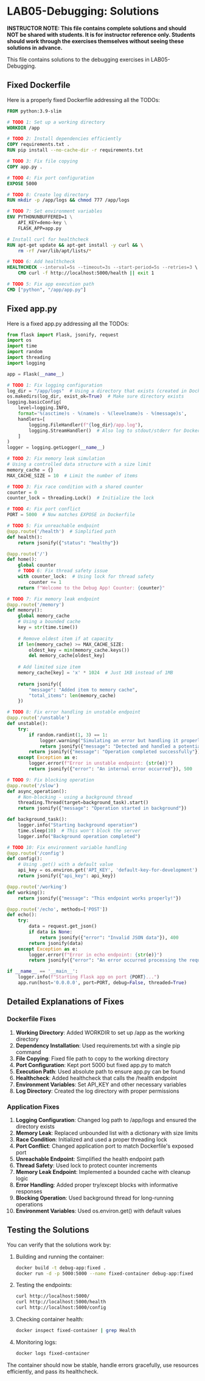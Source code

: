 # LAB05-Debugging: Solutions

**INSTRUCTOR NOTE: This file contains complete solutions and should NOT be shared with students. It is for instructor reference only. Students should work through the exercises themselves without seeing these solutions in advance.**

This file contains solutions to the debugging exercises in LAB05-Debugging.

## Fixed Dockerfile

Here is a properly fixed Dockerfile addressing all the TODOs:

```dockerfile
FROM python:3.9-slim

# TODO 1: Set up a working directory
WORKDIR /app

# TODO 2: Install dependencies efficiently
COPY requirements.txt .
RUN pip install --no-cache-dir -r requirements.txt

# TODO 3: Fix file copying
COPY app.py .

# TODO 4: Fix port configuration
EXPOSE 5000

# TODO 8: Create log directory
RUN mkdir -p /app/logs && chmod 777 /app/logs

# TODO 7: Set environment variables
ENV PYTHONUNBUFFERED=1 \
    API_KEY=demo-key \
    FLASK_APP=app.py

# Install curl for healthcheck
RUN apt-get update && apt-get install -y curl && \
    rm -rf /var/lib/apt/lists/*

# TODO 6: Add healthcheck
HEALTHCHECK --interval=5s --timeout=3s --start-period=5s --retries=3 \
    CMD curl -f http://localhost:5000/health || exit 1

# TODO 5: Fix app execution path
CMD ["python", "/app/app.py"]
```

## Fixed app.py

Here is a fixed app.py addressing all the TODOs:

```python
from flask import Flask, jsonify, request
import os
import time
import random
import threading
import logging

app = Flask(__name__)

# TODO 1: Fix logging configuration
log_dir = "/app/logs"  # Using a directory that exists (created in Dockerfile)
os.makedirs(log_dir, exist_ok=True)  # Make sure directory exists
logging.basicConfig(
    level=logging.INFO,
    format='%(asctime)s - %(name)s - %(levelname)s - %(message)s',
    handlers=[
        logging.FileHandler(f"{log_dir}/app.log"),
        logging.StreamHandler()  # Also log to stdout/stderr for Docker logs
    ]
)
logger = logging.getLogger(__name__)

# TODO 2: Fix memory leak simulation
# Using a controlled data structure with a size limit
memory_cache = {}
MAX_CACHE_SIZE = 10  # Limit the number of items

# TODO 3: Fix race condition with a shared counter
counter = 0
counter_lock = threading.Lock()  # Initialize the lock

# TODO 4: Fix port conflict
PORT = 5000  # Now matches EXPOSE in Dockerfile

# TODO 5: Fix unreachable endpoint
@app.route('/health')  # Simplified path
def health():
    return jsonify({"status": "healthy"})

@app.route('/')
def home():
    global counter
    # TODO 6: Fix thread safety issue
    with counter_lock:  # Using lock for thread safety
        counter += 1
    return f"Welcome to the Debug App! Counter: {counter}"

# TODO 7: Fix memory leak endpoint
@app.route('/memory')
def memory():
    global memory_cache
    # Using a bounded cache
    key = str(time.time())
    
    # Remove oldest item if at capacity
    if len(memory_cache) >= MAX_CACHE_SIZE:
        oldest_key = min(memory_cache.keys())
        del memory_cache[oldest_key]
    
    # Add limited size item
    memory_cache[key] = 'x' * 1024  # Just 1KB instead of 1MB
    
    return jsonify({
        "message": "Added item to memory cache", 
        "total_items": len(memory_cache)
    })

# TODO 8: Fix error handling in unstable endpoint
@app.route('/unstable')
def unstable():
    try:
        if random.randint(1, 3) == 1:
            logger.warning("Simulating an error but handling it properly")
            return jsonify({"message": "Detected and handled a potential error"}), 500
        return jsonify({"message": "Operation completed successfully"})
    except Exception as e:
        logger.error(f"Error in unstable endpoint: {str(e)}")
        return jsonify({"error": "An internal error occurred"}), 500

# TODO 9: Fix blocking operation
@app.route('/slow')
def async_operation():
    # Non-blocking - using a background thread
    threading.Thread(target=background_task).start()
    return jsonify({"message": "Operation started in background"})

def background_task():
    logger.info("Starting background operation")
    time.sleep(10)  # This won't block the server
    logger.info("Background operation completed")

# TODO 10: Fix environment variable handling
@app.route('/config')
def config():
    # Using .get() with a default value
    api_key = os.environ.get('API_KEY', 'default-key-for-development')
    return jsonify({"api_key": api_key})

@app.route('/working')
def working():
    return jsonify({"message": "This endpoint works properly!"})

@app.route('/echo', methods=['POST'])
def echo():
    try:
        data = request.get_json()
        if data is None:
            return jsonify({"error": "Invalid JSON data"}), 400
        return jsonify(data)
    except Exception as e:
        logger.error(f"Error in echo endpoint: {str(e)}")
        return jsonify({"error": "An error occurred processing the request"}), 500

if __name__ == '__main__':
    logger.info(f"Starting Flask app on port {PORT}...")
    app.run(host='0.0.0.0', port=PORT, debug=False, threaded=True)
```

## Detailed Explanations of Fixes

### Dockerfile Fixes

1. **Working Directory**: Added WORKDIR to set up /app as the working directory
2. **Dependency Installation**: Used requirements.txt with a single pip command
3. **File Copying**: Fixed file path to copy to the working directory
4. **Port Configuration**: Kept port 5000 but fixed app.py to match
5. **Execution Path**: Used absolute path to ensure app.py can be found
6. **Healthcheck**: Added healthcheck that calls the /health endpoint
7. **Environment Variables**: Set API_KEY and other necessary variables
8. **Log Directory**: Created the log directory with proper permissions

### Application Fixes

1. **Logging Configuration**: Changed log path to /app/logs and ensured the directory exists
2. **Memory Leak**: Replaced unbounded list with a dictionary with size limits
3. **Race Condition**: Initialized and used a proper threading lock
4. **Port Conflict**: Changed application port to match Dockerfile's exposed port
5. **Unreachable Endpoint**: Simplified the health endpoint path
6. **Thread Safety**: Used lock to protect counter increments
7. **Memory Leak Endpoint**: Implemented a bounded cache with cleanup logic
8. **Error Handling**: Added proper try/except blocks with informative responses
9. **Blocking Operation**: Used background thread for long-running operations
10. **Environment Variables**: Used os.environ.get() with default values

## Testing the Solutions

You can verify that the solutions work by:

1. Building and running the container:
   ```bash
   docker build -t debug-app:fixed .
   docker run -d -p 5000:5000 --name fixed-container debug-app:fixed
   ```

2. Testing the endpoints:
   ```bash
   curl http://localhost:5000/
   curl http://localhost:5000/health
   curl http://localhost:5000/config
   ```

3. Checking container health:
   ```bash
   docker inspect fixed-container | grep Health
   ```

4. Monitoring logs:
   ```bash
   docker logs fixed-container
   ```

The container should now be stable, handle errors gracefully, use resources efficiently, and pass its healthcheck. 